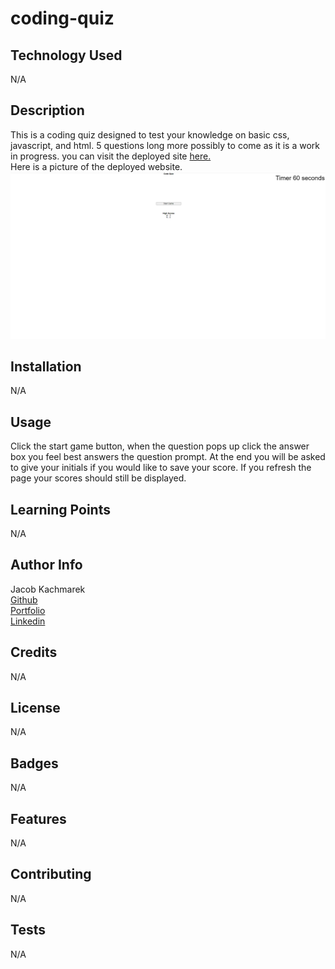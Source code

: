# coding-quiz

## Technology Used 
N/A
  
## Description 
This is a coding quiz designed to test your knowledge on basic css, javascript, and html. 5 questions long more possibly to come as it is a work in progress. you can visit the deployed site [here.](https://jacob-kachmarek.github.io/coding-quiz/)<br> Here is a picture of the deployed website.<br>![Picture of website](./assets/images/website-photo.png)

## Installation
N/A 

## Usage 
Click the start game button, when the question pops up click the answer box you feel best answers the question prompt. At the end you will be asked to give your initials if you would like to save your score. If you refresh the page your scores should still be displayed.

## Learning Points 
N/A

## Author Info
Jacob Kachmarek
<br>[Github](https://github.com/jacob-kachmarek)
<br>[Portfolio](https://jacob-kachmarek.github.io/jacob-kachmarek-portfolio/)
<br>[Linkedin](https://www.linkedin.com/in/jacob-kachmarek/)

## Credits
N/A

## License
N/A

## Badges
N/A

## Features
N/A

## Contributing
N/A

## Tests
N/A